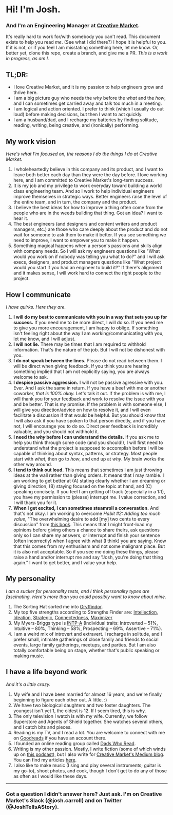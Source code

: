 # Hi! I'm Josh.
### And I'm an Engineering Manager at [Creative Market](https://creativemarket.com).

It's really hard to work for/with somebody you can't read. This document exists to help you read *me*. (See what I did there?) I hope it is helpful to you. If it is not, or if you feel I am misstating something here, let me know. Or, better yet, clone this repo, create a branch, and give me a PR. _This is a work in progress, as am I._

## TL;DR:
* I love Creative Market, and it is my passion to help engineers grow and thrive here.
* I am a big picture guy who needs the _why_ before the _what_ and the _how_, and I can sometimes get carried away and talk too much in a meeting.
* I am logical and action oriented. I prefer to think (which I usually do out loud) before making decisions, but then I want to act quickly.
* I am a husband/dad, and I recharge my batteries by finding solitude, reading, writing, being creative, and (ironically) performing.

## My work vision
_Here's what I'm focused on, the reasons I do the things I do at Creative Market._

1. I wholeheartedly believe in this company and its product, and I want to leave both better each day than they were the day before. I love working here, and I am committed to Creative Market's long-term success. 
2. It is my job and my privilege to work everyday toward building a world class engineering team. And so I work to help individual engineers improve themselves in strategic ways. Better engineers raise the level of the entire team, and in turn, the company and the product.
3. I believe the best ideas for how to improve a thing often come from the people who are in the weeds building that thing. Got an idea? I want to hear it.
4. The best engineers (and designers and content writers and product managers, etc.) are those who care deeply about the product and do not wait for someone to ask them to make it better. If you see something we need to improve, I want to empower you to make it happen.
5. Something magical happens when a person's passions and skills align with company needs. So I will ask my engineers questions like "What would you work on if nobody was telling you what to do?" and I will ask execs, designers, and product managers questions like "What project would you start if you had an engineer to build it?" If there's alignment and it makes sense, I will work hard to connect the right people to the project.

## How I communicate
_I have quirks. Here they are._

1. **I will do my best to communicate with you in a way that sets you up for success.** If you need me to be more direct, I will do so. If you need me to give you more encouragement, I am happy to oblige. If something isn't feeling right about the way I am working/communicating with you, let me know, and I will adjust.
2. **I will not lie.** There may be times that I am required to withhold information. That's the nature of the job. But I will not be dishonest with you.
3. **I do not speak between the lines.** Please do not read between them. I will be direct when giving feedback. If you think you are hearing something implied that I am not explicitly saying, you are always welcome to ask.
4. **I despise passive aggression.** I will not be passive agressive with you. Ever. And I ask the same in return. If you have a beef with me or another coworker, _that is 100% okay._ Let's talk it out. If the problem is with me, I will thank you for your feedback and work to resolve the issue with you and be better. That is my promise. If the problem is with someone else, I will give you direction/advice on how to resolve it, and I will even facilitate a discussion if that would be helpful. But you should know that I will also ask if you have spoken to that person directly, and if you have not, I will encourage you to do so. Direct peer feedback is incredibly valuable, and you should not withhold it.
5. **I need the _why_ before I can understand the details.** If you ask me to help you think through some code (and you should!), I will first need to understand what the project is supposed to accomplish before I will be capable of thinking about syntax, patterns, or strategy. Most people start with _what_, then go to _how_, and end up at _why_. My brain works the other way around.
6. **I tend to think out loud.** This means that sometimes I am just throwing ideas at the wall rather than giving orders. It means that I may ramble. I am working to get better at (A) stating clearly whether I am dreaming or giving direction, (B) staying focused on the topic at hand, and (C) speaking concisely. If you feel I am getting off track (especially in a 1:1), you have my permission to (please) interrupt me. I value correction, and I will thank you for it.
7. **When I get excited, I can sometimes steamroll a conversation.** And that's not okay. I am working to overcome _Habit #2: Adding too much value_, "The overwhelming desire to add [my] two cents to every discussion" from [this book](https://www.amazon.com/What-Got-Here-Wont-There-ebook/dp/B000Q9J128). This means that I might front-load my opinions before giving others a chance to share theirs, ask questions only so I can share my answers, or interrupt and finish your sentence (often incorrectly) when I agree with what (I think) you are saying. Know that this comes from my enthusiasm and not some malignant place. But it is also not acceptable. So if you see me doing these things, please raise a hand and/or interrupt me and say "Josh, you're doing that thing again." I want to get better, and I value your help.


## My personality
_I am a sucker for personality tests, and I think personality types are fascinating. Here's more than you could possibly want to know about mine._

1. The Sorting Hat sorted me into [Gryffindor](https://www.pottermore.com/collection/all-about-gryffindor).
2. My top five strengths according to Strengths Finder are: [Intellection](http://www.gallup.com/businessjournal/691/intellection.aspx), [Ideation](http://www.gallup.com/businessjournal/679/ideation.aspx), [Strategic](http://www.gallup.com/businessjournal/718/strategic.aspx), [Connectedness](http://www.gallup.com/businessjournal/649/connectedness.aspx), [Maximizer](http://www.gallup.com/businessjournal/697/maximizer.aspx)
3. My Myers-Briggs type is [INTP-A](https://www.16personalities.com/intp-personality) (Individual traits: Introverted – 51%, Intuitive – 80%, Thinking – 58%, Prospecting – 69%, Assertive – 71%).
4. I am a weird mix of introvert and extravert. I recharge in solitude, and I prefer small, intimate gatherings of close family and friends to social events, large family gatherings, meetups, and parties. But I am also totally comfortable being on stage, whether that's public speaking or making music.

## I have a life beyond work
_And it's a little crazy._


1. My wife and I have been married for almost 16 years, and we're finally beginning to figure each other out. A little. :)
2. We have two biological daughters and two foster daughters. The youngest isn't yet 1, the oldest is 12. If I seem tired, this is why.
3. The only television I watch is with my wife. Currently, we follow Superstore and Agents of Shield together. She watches several others, and I catch bits and pieces.
4. Reading is my TV, and I read a lot. You are welcome to connect with me on [Goodreads](http://goodreads.com/JoshTellsAStory) if you have an account there.
5. I founded an online reading group called [Dads Who Read](http://DadsWhoRead.com).
6. Writing is my other passion. Mostly, I write fiction (some of which winds up on [this podcast](http://TelltalesWriting.com)), but I also write for [Creative Market's Medium blog](https://medium.com/building-creative-market). You can find my articles [here](https://medium.com/@JoshTellsAStory).
7. I also like to make music (I sing and play several instruments; guitar is my go-to), shoot photos, and cook, though I don't get to do any of those as often as I would like these days.
---
### Got a question I didn't answer here? Just ask. I'm on Creative Market's Slack (@josh.carroll) and on Twitter (@JoshTellsAStory).
